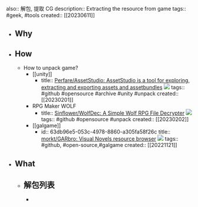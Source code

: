 also:: 解包, 提取 CG
description:: Extracting the resource from game
tags:: #geek, #tools
created:: [[20230611]]

- ## Why
- ## How
  - How to unpack game?
    - [[unity]]
      - title:: [Perfare/AssetStudio: AssetStudio is a tool for exploring, extracting and exporting assets and assetbundles](https://github.com/Perfare/AssetStudio) ![](https://img.shields.io/github/stars/Perfare/AssetStudio)
        tags:: #github #opensource #archive #unity #unpack
        created:: [[20230201]]
    - RPG Maker WOLF
      - title:: [Sinflower/WolfDec: A Simple Wolf RPG File Decrypter](https://github.com/Sinflower/WolfDec) ![](https://img.shields.io/github/stars/Sinflower/WolfDec)
        tags:: #github #opensource #unpack
        created:: [[20230202]]
    - [[galgame]]
      - id:: 63db96e5-053c-4978-8860-a305fa58f26c
        title:: [morkt/GARbro: Visual Novels resource browser](https://github.com/morkt/GARbro) ![](https://img.shields.io/github/stars/morkt/GARbro)
        tags:: #github, #open-source,#galgame
        created:: [[20221121]]
- ## What
  - 解包列表
    -
    -